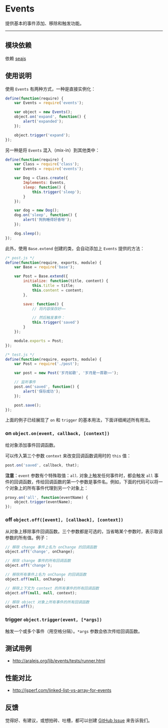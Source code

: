 
# Events

提供基本的事件添加、移除和触发功能。

---


## 模块依赖

依赖 [seajs](seajs/README.md)


## 使用说明

使用 `Events` 有两种方式，一种是直接实例化：

```js
define(function(require) {
    var Events = require('events');

    var object = new Events();
    object.on('expand', function() {
        alert('expanded');
    });

    object.trigger('expand');
});
```

另一种是将 `Events` 混入（mix-in）到其他类中：

```js
define(function(require) {
    var Class = require('class');
    var Events = require('events');

    var Dog = Class.create({
        Implements: Events,
        sleep: function() {
            this.trigger('sleep');
        }
    });

    var dog = new Dog();
    dog.on('sleep', function() {
        alert('狗狗睡得好香呀');
    });

    dog.sleep();
});
```

此外，使用 `Base.extend` 创建的类，会自动添加上 `Events` 提供的方法：

```js
/* post.js */
define(function(require, exports, module) {
    var Base = require('base');

    var Post = Base.extend({
        initialize: function(title, content) {
            this.title = title;
            this.content = content;
        },

        save: function() {
            // 将内容保存好⋯⋯

            // 然后触发事件：
            this.trigger('saved')
        }
    });

    module.exports = Post;
});
```

```js
/* test.js */
define(function(require, exports, module) {
    var Post = require('./post');

    var post = new Post('岁月如歌', '岁月是一首歌⋯⋯');

    // 监听事件
    post.on('saved', function() {
        alert('保存成功');
    });

    post.save();
});
```

上面的例子已经展现了 `on` 和 `trigger` 的基本用法，下面详细阐述所有用法。


### on `object.on(event, callback, [context])`

给对象添加事件回调函数。

可以传入第三个参数 `context` 来改变回调函数调用时的 `this` 值：

```js
post.on('saved', callback, that);
```

**注意**：`event` 参数有个特殊取值：`all`. 对象上触发任何事件时，都会触发 `all`
事件的回调函数，传给回调函数的第一个参数是事件名。例如，下面的代码可以将一个对象上的所有事件代理到另一个对象上：

```js
proxy.on('all', function(eventName) {
    object.trigger(eventName);
});
```


### off `object.off([event], [callback], [context])`

从对象上移除事件回调函数。三个参数都是可选的，当省略某个参数时，表示取该参数的所有值。例子：

```js
// 移除 change 事件上名为 onChange 的回调函数
object.off('change', onChange);

// 移除 change 事件的所有回调函数
object.off('change');

// 移除所有事件上名为 onChange 的回调函数
object.off(null, onChange);

// 移除上下文为 context 的所有事件的所有回调函数
object.off(null, null, context);

// 移除 object 对象上所有事件的所有回调函数
object.off();
```


### trigger `object.trigger(event, [*args])`

触发一个或多个事件（用空格分隔）。`*args` 参数会依次传给回调函数。


## 测试用例

- <http://aralejs.org/lib/events/tests/runner.html>


## 性能对比

- <http://jsperf.com/linked-list-vs-array-for-events>


## 反馈

觉得好、有建议，或想拍砖、吐槽，都可以创建
[GitHub Issue](https://github.com/alipay/arale/issues/new)
来告诉我们。
